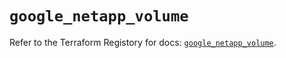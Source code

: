 # `google_netapp_volume`

Refer to the Terraform Registory for docs: [`google_netapp_volume`](https://registry.terraform.io/providers/hashicorp/google-beta/5.29.0/docs/resources/google_netapp_volume).
